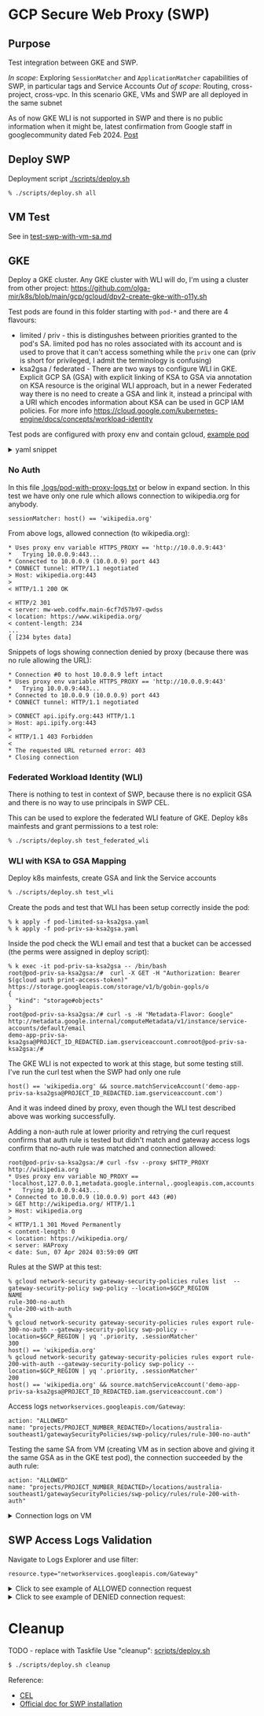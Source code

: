 
# GCP Secure Web Proxy (SWP)

## Purpose

Test integration between GKE and SWP.

*In scope*: Exploring `SessionMatcher` and `ApplicationMatcher` capabilities of SWP, in particular tags and Service Accounts
*Out of scope*: Routing, cross-project, cross-vpc. In this scenario GKE, VMs and SWP are all deployed in the same subnet

As of now GKE WLI is not supported in SWP and there is no public information when it might be, latest confirmation from Google staff in googlecommunity dated Feb 2024. [Post](https://www.googlecloudcommunity.com/gc/General-Misc-Q-A/How-do-Secure-Web-Proxy-rules-filter-requests-sent-by-containers/m-p/615769#M1189)


## Deploy SWP

Deployment script [./scripts/deploy.sh](./scripts/deploy.sh)

```
% ./scripts/deploy.sh all
```

## VM Test

See in [test-swp-with-vm-sa.md](./test-swp-with-vm-sa.md)

## GKE

Deploy a GKE cluster. Any GKE cluster with WLI will do, I'm using a cluster from other project: https://github.com/olga-mir/k8s/blob/main/gcp/gcloud/dpv2-create-gke-with-o11y.sh

Test pods are found in this folder starting with `pod-*` and there are 4 flavours:

* limited / priv - this is distingushes between priorities granted to the pod's SA. limited pod has no roles associated with its account and is used to prove that it can't access something while the `priv` one can (priv is short for privileged, I admit the terminology is confusing)
* ksa2gsa / federated - There are two ways to configure WLI in GKE. Explicit GCP SA (GSA) with explicit linking of KSA to GSA via annotation on KSA resource is the original WLI approach, but in a newer Federated way there is no need to create a GSA and link it, instead a principal with a URI which encodes information about KSA can be used in GCP IAM policies. For more info https://cloud.google.com/kubernetes-engine/docs/concepts/workload-identity

Test pods are configured with proxy env and contain gcloud, [example pod](./pod-limited-sa.yaml)

<details>
  <summary>yaml snippet</summary>

```yaml
  - name: test
    image: google/cloud-sdk:slim
    env:
      - name: HTTP_PROXY
        value: "http://10.0.0.9:443"
      - name: HTTPS_PROXY
        value: "http://10.0.0.9:443"
      - name: NO_PROXY
        value: "localhost,127.0.0.1,metadata.google.internal,.googleapis.com,accounts.google.com"
    command: ["/bin/sh"]
    args:
      - -c
      - |
        set -x
        (curl -fvs https://wikipedia.org || true) &&
        (curl -fsv https://api.ipify.org || true) &&
        sleep infinity
```
</details>


### No Auth

In this file [.logs/pod-with-proxy-logs.txt](./logs/pod-with-proxy-logs.txt) or below in expand section. In this test we have only one rule which allows connection to wikipedia.org for anybody.
```
sessionMatcher: host() == 'wikipedia.org'
```

From above logs, allowed connection (to wikipedia.org):

```
* Uses proxy env variable HTTPS_PROXY == 'http://10.0.0.9:443'
*   Trying 10.0.0.9:443...
* Connected to 10.0.0.9 (10.0.0.9) port 443
* CONNECT tunnel: HTTP/1.1 negotiated
> Host: wikipedia.org:443
>
< HTTP/1.1 200 OK

< HTTP/2 301
< server: mw-web.codfw.main-6cf7d57b97-qwdss
< location: https://www.wikipedia.org/
< content-length: 234
...
{ [234 bytes data]
```

Snippets of logs showing connection denied by proxy (because there was no rule allowing the URL):

```
* Connection #0 to host 10.0.0.9 left intact
* Uses proxy env variable HTTPS_PROXY == 'http://10.0.0.9:443'
*   Trying 10.0.0.9:443...
* Connected to 10.0.0.9 (10.0.0.9) port 443
* CONNECT tunnel: HTTP/1.1 negotiated

> CONNECT api.ipify.org:443 HTTP/1.1
> Host: api.ipify.org:443
>
< HTTP/1.1 403 Forbidden
<
* The requested URL returned error: 403
* Closing connection
```

### Federated Workload Identity (WLI)

There is nothing to test in context of SWP, because there is no explicit GSA and there is no way to use principals in SWP CEL.

This can be used to explore the federated WLI feature of GKE. Deploy k8s mainfests and grant permissions to a test role:

```bash
% ./scripts/deploy.sh test_federated_wli
```

### WLI with KSA to GSA Mapping

Deploy k8s mainfests, create GSA and link the Service accounts

```bash
% ./scripts/deploy.sh test_wli
```

Create the pods and test that WLI has been setup correctly inside the pod:
```
% k apply -f pod-limited-sa-ksa2gsa.yaml
% k apply -f pod-priv-sa-ksa2gsa.yaml
```

Inside the pod check the WLI email and test that a bucket can be accessed (the perms were assigned in deploy script):
```
% k exec -it pod-priv-sa-ksa2gsa -- /bin/bash
root@pod-priv-sa-ksa2gsa:/#  curl -X GET -H "Authorization: Bearer $(gcloud auth print-access-token)" https://storage.googleapis.com/storage/v1/b/gobin-gopls/o
{
  "kind": "storage#objects"
}
root@pod-priv-sa-ksa2gsa:/# curl -s -H "Metadata-Flavor: Google" http://metadata.google.internal/computeMetadata/v1/instance/service-accounts/default/email
demo-app-priv-sa-ksa2gsa@PROJECT_ID_REDACTED.iam.gserviceaccount.comroot@pod-priv-sa-ksa2gsa:/#
```

The GKE WLI is not expected to work at this stage, but some testing still. I've run the curl test when the SWP had only one rule
```
host() == 'wikipedia.org' && source.matchServiceAccount('demo-app-priv-sa-ksa2gsa@PROJECT_ID_REDACTED.iam.gserviceaccount.com')
```
And it was indeed dined by proxy, even though the WLI test described above was working successfully.

Adding a non-auth rule at lower priority and retrying the curl request confirms that auth rule is tested but didn't match and gateway access logs confirm that no-auth rule was matched and connection allowed:

```
root@pod-priv-sa-ksa2gsa:/# curl -fsv --proxy $HTTP_PROXY http://wikipedia.org
* Uses proxy env variable NO_PROXY == 'localhost,127.0.0.1,metadata.google.internal,.googleapis.com,accounts.google.com'
*   Trying 10.0.0.9:443...
* Connected to 10.0.0.9 (10.0.0.9) port 443 (#0)
> GET http://wikipedia.org/ HTTP/1.1
> Host: wikipedia.org
>
< HTTP/1.1 301 Moved Permanently
< content-length: 0
< location: https://wikipedia.org/
< server: HAProxy
< date: Sun, 07 Apr 2024 03:59:09 GMT
```

Rules at the SWP at this test:

```
% gcloud network-security gateway-security-policies rules list  --gateway-security-policy swp-policy --location=$GCP_REGION
NAME
rule-300-no-auth
rule-200-with-auth
%
% gcloud network-security gateway-security-policies rules export rule-300-no-auth --gateway-security-policy swp-policy --location=$GCP_REGION | yq '.priority, .sessionMatcher'
300
host() == 'wikipedia.org'
% gcloud network-security gateway-security-policies rules export rule-200-with-auth --gateway-security-policy swp-policy --location=$GCP_REGION | yq '.priority, .sessionMatcher'
200
host() == 'wikipedia.org' && source.matchServiceAccount('demo-app-priv-sa-ksa2gsa@PROJECT_ID_REDACTED.iam.gserviceaccount.com')
```

Access logs `networkservices.googleapis.com/Gateway`:
```
action: "ALLOWED"
name: "projects/PROJECT_NUMBER_REDACTED>/locations/australia-southeast1/gatewaySecurityPolicies/swp-policy/rules/rule-300-no-auth"
```

Testing the same SA from VM (creating VM as in section above and giving it the same GSA as in the GKE test pod), the connection succeeded by the auth rule:
```
action: "ALLOWED"
name: "projects/PROJECT_NUMBER_REDACTED>/locations/australia-southeast1/gatewaySecurityPolicies/swp-policy/rules/rule-200-with-auth"
```

<details>
  <summary>Connection logs on VM</summary>

```
olga@test-vm-swp-with-sa:~$ curl -s -H "Metadata-Flavor: Google" http://metadata.google.internal/computeMetadata/v1/instance/service-accounts/default/email
demo-app-priv-sa-ksa2gsa@PROJECT_ID_REDACTED.iam.gserviceaccount.comolga@test-vm-swp-with-sa:~$
olga@test-vm-swp-with-sa:~$ curl -vfs --proxy http://10.0.0.9:443  wikipedia.org
*   Trying 10.0.0.9:443...
* Connected to 10.0.0.9 (10.0.0.9) port 443 (#0)
> GET http://wikipedia.org/ HTTP/1.1
> Host: wikipedia.org
> User-Agent: curl/7.74.0
> Accept: */*
> Proxy-Connection: Keep-Alive
>
* Mark bundle as not supporting multiuse
< HTTP/1.1 301 Moved Permanently
< content-length: 0
< location: https://wikipedia.org/
< server: HAProxy
< x-cache: cp5024 int
< x-cache-status: int-tls
< date: Sun, 07 Apr 2024 04:15:55 GMT
<
* Connection #0 to host 10.0.0.9 left intact
```
</details>

## SWP Access Logs Validation

Navigate to Logs Explorer and use filter:
```
resource.type="networkservices.googleapis.com/Gateway"
```

<details>
  <summary>Click to see example of ALLOWED connection request</summary>

```json
{
  "insertId": "xat9d0el4cll",
  "jsonPayload": {
    "@type": "type.googleapis.com/google.cloud.loadbalancing.type.LoadBalancerLogEntry",
    "enforcedGatewaySecurityPolicy": {
      "hostname": "wikipedia.org:443",
      "matchedRules": [
        {
          "action": "ALLOWED",
          "name": "projects/<REDACTED_PROJ_NUMBER>/locations/australia-southeast1/gatewaySecurityPolicies/basic-policy/rules/allow-wikipedia-org"
        }
      ]
    }
  },
  "httpRequest": {
    "requestMethod": "CONNECT",
    "requestSize": "916",
    "status": 200,
    "responseSize": "5505",
    "userAgent": "curl/8.7.1",
    "remoteIp": "10.224.1.34:56440",
    "serverIp": "103.102.166.224:443",
    "latency": "0.299312s",
    "protocol": "HTTP/1.1"
  },
  "resource": {
    "type": "networkservices.googleapis.com/Gateway",
    "labels": {
      "network_name": "projects/<REDACTED_PROJ_ID>/global/networks/cluster-vpc",
      "gateway_type": "SECURE_WEB_GATEWAY",
      "location": "australia-southeast1",
      "resource_container": "",
      "gateway_name": "test-swp"
    }
  },
  "timestamp": "2024-04-02T10:29:22.647294Z",
  "severity": "INFO",
  "logName": "projects/<REDACTED_PROJ_ID>/logs/networkservices.googleapis.com%2Fgateway_requests",
  "receiveTimestamp": "2024-04-02T10:29:24.457601984Z"
}
```
</details>


<details>
  <summary>Click to see example of DENIED connection request:</summary>

```json
{
  "insertId": "kjb29yeezhm4",
  "jsonPayload": {
    "@type": "type.googleapis.com/google.cloud.loadbalancing.type.LoadBalancerLogEntry",
    "enforcedGatewaySecurityPolicy": {
      "matchedRules": [
        {
          "name": "default_denied",
          "action": "DENIED"
        }
      ],
      "hostname": "api.ipify.org:443"
    }
  },
  "httpRequest": {
    "requestMethod": "CONNECT",
    "requestSize": "117",
    "status": 403,
    "responseSize": "141",
    "userAgent": "curl/8.7.1",
    "remoteIp": "10.224.1.35:53280",
    "latency": "0.002822s",
    "protocol": "HTTP/1.1"
  },
  "resource": {
    "type": "networkservices.googleapis.com/Gateway",
    "labels": {
      "network_name": "projects/<REDACTED_PROJ_ID>/global/networks/cluster-vpc",
      "location": "australia-southeast1",
      "gateway_type": "SECURE_WEB_GATEWAY",
      "resource_container": "",
      "gateway_name": "test-swp"
    }
  },
  "timestamp": "2024-04-02T10:32:39.285888Z",
  "severity": "WARNING",
  "logName": "projects/<REDACTED_PROJ_ID>/logs/networkservices.googleapis.com%2Fgateway_requests",
  "receiveTimestamp": "2024-04-02T10:32:46.535541039Z"
}
```

</details>

# Cleanup

TODO - replace with Taskfile
Use "cleanup": [scripts/deploy.sh](./scripts/deploy.sh)

```bash
$ ./scripts/deploy.sh cleanup
```

Reference:

* [CEL](https://cloud.google.com/secure-web-proxy/docs/cel-matcher-language-reference#available-attributes-in-sessionmatcher-and-applicationmatcher)
* [Official doc for SWP installation](https://cloud.google.com/secure-web-proxy/docs/initial-setup-steps)
